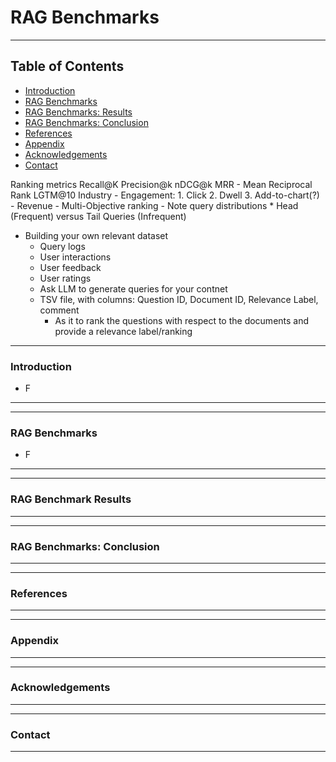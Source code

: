 # RAG Benchmarks
------------------------------------------------------------------------------------------------------------------------------------------------
## Table of Contents
- [Introduction](#introduction)
- [RAG Benchmarks](#rag-benchmarks)
- [RAG Benchmarks: Results](#rag-benchmarks-results)
- [RAG Benchmarks: Conclusion](#rag-benchmarks-conclusion)
- [References](#references)
- [Appendix](#appendix)
- [Acknowledgements](#acknowledgements)
- [Contact](#contact)


Ranking metrics
    Recall@K
    Precision@k
    nDCG@k
    MRR - Mean Reciprocal Rank
    LGTM@10
    Industry
        - Engagement:
            1. Click
            2. Dwell
            3. Add-to-chart(?)
        - Revenue
        - Multi-Objective ranking
        - Note query distributions
            * Head (Frequent) versus Tail Queries (Infrequent)

- Building your own relevant dataset
  - Query logs
  - User interactions
  - User feedback
  - User ratings
  - Ask LLM to generate queries for your contnet
  - TSV file, with columns: Question ID, Document ID, Relevance Label, comment
    - As it to rank the questions with respect to the documents and provide a relevance label/ranking

------------------------------------------------------------------------------------------------------------------------------------------------
### <a name="introduction"></a> Introduction
- F
------------------------------------------------------------------------------------------------------------------------------------------------



------------------------------------------------------------------------------------------------------------------------------------------------
### RAG Benchmarks
- F
------------------------------------------------------------------------------------------------------------------------------------------------


------------------------------------------------------------------------------------------------------------------------------------------------
### RAG Benchmark Results

------------------------------------------------------------------------------------------------------------------------------------------------


------------------------------------------------------------------------------------------------------------------------------------------------
### RAG Benchmarks: Conclusion

------------------------------------------------------------------------------------------------------------------------------------------------


------------------------------------------------------------------------------------------------------------------------------------------------
### References

------------------------------------------------------------------------------------------------------------------------------------------------


------------------------------------------------------------------------------------------------------------------------------------------------
### Appendix

------------------------------------------------------------------------------------------------------------------------------------------------


------------------------------------------------------------------------------------------------------------------------------------------------
### Acknowledgements

------------------------------------------------------------------------------------------------------------------------------------------------


------------------------------------------------------------------------------------------------------------------------------------------------
### Contact

------------------------------------------------------------------------------------------------------------------------------------------------